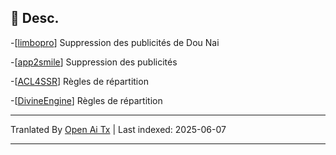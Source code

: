 ## 📃 Desc.
-[[limbopro](https://github.com/axtyet/Quan-X/tree/main/limbopro)]   Suppression des publicités de Dou Nai

-[[app2smile](https://github.com/axtyet/Quan-X/tree/main/app2smile)] Suppression des publicités

-[[ACL4SSR](https://github.com/axtyet/Quan-X/tree/main/ACL4SSR)] Règles de répartition

-[[DivineEngine](https://github.com/axtyet/Quan-X/tree/main/DivineEngine)] Règles de répartition

---

Tranlated By [Open Ai Tx](https://github.com/OpenAiTx/OpenAiTx) | Last indexed: 2025-06-07

---